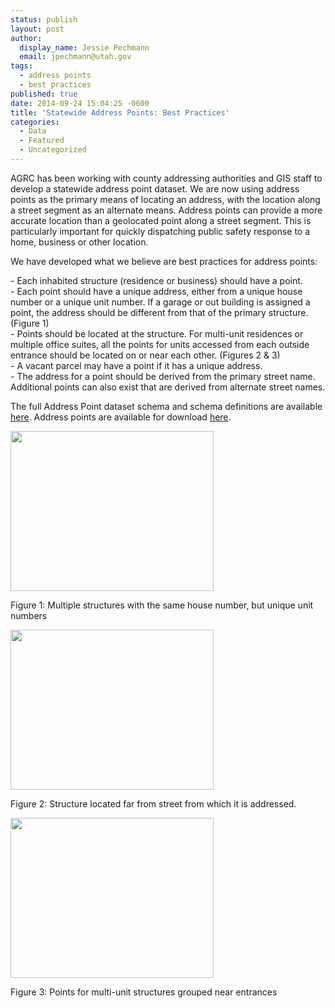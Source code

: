 ```yaml
---
status: publish
layout: post
author:
  display_name: Jessie Pechmann
  email: jpechmann@utah.gov
tags:
  - address points
  - best practices
published: true
date: 2014-09-24 15:04:25 -0600
title: 'Statewide Address Points: Best Practices'
categories:
  - Data
  - Featured
  - Uncategorized
---
```

<p>AGRC has been working with county addressing authorities and GIS staff to develop a statewide address point dataset.  We are now using address points as the primary means of locating an address, with the location along a street segment as an alternate means.  Address points can provide a more accurate location than a geolocated point along a street segment.  This is particularly important for quickly dispatching public safety response to a home, business or other location.  </p>
<p>We have developed what we believe are best practices for address points: </p>
<p>- Each inhabited structure (residence or business) should have a point.<br />
- Each point should have a unique address, either from a unique house number or a unique unit number.  If a garage or out building is assigned a point, the address should be different from that of the primary structure. (Figure 1)<br />
- Points should be located at the structure. For multi-unit residences or multiple office suites, all the points for units accessed from each outside entrance should be located on or near each other. (Figures 2 & 3)<br />
- A vacant parcel may have a point if it has a unique address.<br />
- The address for a point should be derived from the primary street name.  Additional points can also exist that are derived from alternate street names.</p>
<p>The full Address Point dataset schema and schema definitions are available <a href="https://docs.google.com/document/d/1eTgknNbA0UNXnyMDR5q9gFAm0-XtNYQpLLYPSZtCLTU/edit#">here</a>. Address points are available for download <a href="{{ "/data/location/address-data/" | prepend: site.baseurl }}">here</a>.</p>
<div class="caption caption-left pull-left"><a href="{{ "/downloads/Basemap.jpg" | prepend: site.baseurl }}"><img src="{{ "/images/Basemap.jpg" | prepend: site.baseurl }}" alt="" title="Basemap" width="325" height="256" class="size-full wp-image-15637" /></a><p class="caption-text">Figure 1: Multiple structures with the same house number, but unique unit numbers</p></div>
<div class="caption caption-left pull-left"><a href="{{ "/downloads/BasemapB.jpg" | prepend: site.baseurl }}"><img src="{{ "/images/BasemapB.jpg" | prepend: site.baseurl }}" alt="" title="BasemapB" width="325" height="256" class="size-full wp-image-15638" /></a><p class="caption-text">Figure 2: Structure located far from street from which it is addressed.</p></div>
<div class="caption caption-left pull-left"><a href="{{ "/downloads/BasemapC.jpg" | prepend: site.baseurl }}"><img src="{{ "/images/BasemapC.jpg" | prepend: site.baseurl }}" alt="" title="Unique Unit Numbers" width="325" height="256" class="size-full wp-image-15639" /></a><p class="caption-text">Figure 3: Points for multi-unit structures grouped near entrances</p></div>
